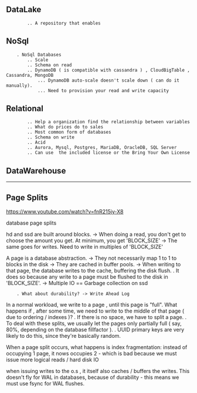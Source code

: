 ## DataLake

            .. A repository that enables  

## NoSql

        . NoSql Databases
            .. Scale
            .. Schema on read
            .. DynamoDB ( is compatible with cassandra ) , CloudBigTable , Cassandra, MongoDB
                ... DynamoDB auto-scale doesn't scale down ( can do it manually).
                ... Need to provision your read and write capacity

## Relational

            .. Help a organization find the relationship between variables
            .. What do prices do to sales
            .. Most common form of databases 
            .. Schema on write 
            .. Acid
            .. Aurora, Mysql, Postgres, MariaDB, OracleDB, SQL Server
            .. Can use  the included license or the Bring Your Own License

## DataWarehouse

___

## Page Splits

 <https://www.youtube.com/watch?v=fnR215jy-X8>

database page splits

hd and ssd are built around blocks.
    -> When doing a read, you don't get to choose the amount you get. At minimum, you get 'BLOCK_SIZE'
        -> The same goes for writes.  Need to write in multiples of 'BLOCK_SIZE'

A page is a database abstraction.
    -> They not necessarily map 1 to 1 to blocks in the disk
    -> They are cached in buffer pools.
    -> When writing to that page, the database writes to the cache, buffering the disk flush.
        . It does so because any write to a page must be flushed to the disk in 'BLOCK_SIZE'. -> Multiple IO == Garbage collection on ssd

        . What about durability? -> Write Ahead Log

In a normal workload, we write to a page , until this page is "full". What happens if , after some time, we need to write to the middle of that page ( due to ordering / indexes )?
    . If there is no space, we have to split a page.
    . To deal with these splits, we usually let the pages only partially full ( say, 80%, depending on the database fillfactor ).
    . UUID primary keys are very likely to do this, since they're basically random.

When a page split occurs, what happens is index fragmentation: instead of occupying 1 page, it nows occupies 2 - which is bad because we must issue more logical reads / hard disk IO

when issuing writes to the o.s , it itself also caches / buffers the writes.
This doesn't fly for WAL in databases, because of durability - this means we must use fsync for WAL flushes.
